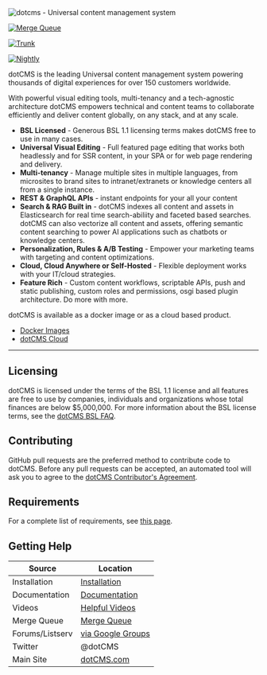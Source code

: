 <img src="https://www2.dotcms.com/dA/99fe3769-d649/256w/dotcms.png" title="dotcms - Universal content management system ">


[![Merge Queue](https://github.com/dotCMS/core/actions/workflows/cicd_2-merge-queue.yml/badge.svg)](https://github.com/dotCMS/core/actions/workflows/cicd_2-merge-queue.yml)

[![Trunk](https://github.com/dotCMS/core/actions/workflows/cicd_3-trunk.yml/badge.svg)](https://github.com/dotCMS/core/actions/workflows/cicd_3-trunk.yml)

[![Nightly](https://github.com/dotCMS/core/actions/workflows/cicd_4-nightly.yml/badge.svg)](https://github.com/dotCMS/core/actions/workflows/cicd_4-nightly.yml)


dotCMS is the leading Universal content management system powering thousands of digital experiences for over 150 customers worldwide.

With powerful visual editing tools, multi-tenancy and a tech-agnostic architecture dotCMS empowers technical and content teams to collaborate efficiently and deliver content globally, on any stack, and at any scale.

- **BSL Licensed** - Generous BSL 1.1 licensing terms makes dotCMS free to use in many cases.
- **Universal Visual Editing** - Full featured page editing that works both headlessly and for SSR content, in your SPA or for web page rendering and delivery.
- **Multi-tenancy** - Manage multiple sites in multiple languages, from microsites to brand sites to intranet/extranets or knowledge centers all from a single instance.
- **REST & GraphQL APIs** - instant endpoints for your all your content
- **Search & RAG Built in** - dotCMS indexes all content and assets in Elasticsearch for real time search-abiliity and faceted based searches.  dotCMS can also vectorize all content and assets, offering semantic content searching to power AI applications such as chatbots or knowledge centers.
- **Personalization, Rules & A/B Testing** - Empower your marketing teams with targeting and content optimizations.
- **Cloud, Cloud Anywhere or Self-Hosted** - Flexible deployment works with your IT/cloud strategies. 
- **Feature Rich** - Custom content workflows, scriptable APIs, push and static publishing, custom roles and permissions, osgi based plugin architecture.  Do more with more.


dotCMS is available as a docker image or as a cloud based product.

-  [Docker Images](https://www.dotcms.com/download)
-  [dotCMS Cloud](https://www.dotcms.com/product/dotcms-cloud)


---

## Licensing

dotCMS is licensed under the terms of the BSL 1.1 license and all features are free to use by companies, individuals and organizations whose total finances are below $5,000,000.  For more information about the BSL license terms, see the [dotCMS BSL FAQ](http://www.dotcms.com/bsl-faq). 

## Contributing

GitHub pull requests are the preferred method to contribute code to dotCMS. Before any pull requests can be accepted, an automated tool will ask you to agree to the [dotCMS Contributor's Agreement](https://gist.github.com/wezell/85ef45298c48494b90d92755b583acb3). 

## Requirements

For a complete list of requirements, see [this page](http://www.dotcms.com/docs/latest/dotcms-technology-requirements).

## Getting Help

| Source          | Location                                                            |
| --------------- | ------------------------------------------------------------------- |
| Installation    | [Installation](https://www.dotcms.com/docs/latest/installation)         |
| Documentation   | [Documentation](https://www.dotcms.com/docs/latest/table-of-contents)   |
| Videos          | [Helpful Videos](http://www.dotcms.com/videos/)                         |
| Merge Queue   | [Merge Queue](https://github.com/dotCMS/core/queue/main)                          |
| Forums/Listserv | [via Google Groups](https://groups.google.com/forum/#!forum/dotCMS) |
| Twitter         | @dotCMS                                                             |
| Main Site       | [dotCMS.com](https://www.dotcms.com/)                                   |
